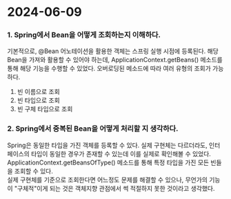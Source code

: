 # 2024-06-09

### 1. Spring에서 Bean을 어떻게 조회하는지 이해하다.

기본적으로, @Bean 어노테이션을 활용한 객체는 스프링 실행 시점에 등록된다. 해당 Bean을 가져와 활용할 수 있어야 하는데, ApplicationContext.getBeans() 메소드를 통해 해당 기능을 수행할 수 있었다. 오버로딩된 메소드에 따라 여러 유형의 조회가 가능하다.

1. 빈 이름으로 조회
2. 빈 타입으로 조회
3. 빈 구체 타입으로 조회

### 2. Spring에서 중복된 Bean을 어떻게 처리할 지 생각하다.

Spring은 동일한 타입을 가진 객체를 등록할 수 있다. 실제 구현체는 다르더라도, 인터페이스의 타입이 동일한 경우가 존재할 수 있는데 이를 실제로 확인해볼 수 있었다.  
ApplicationContext.getBeansOfType() 메소드를 통해 특정 타입을 가진 모든 빈들을 조회할 수 있다.  
실제 구현체를 기준으로 조회한다면 어느정도 문제를 해결할 수 있으나, 무언가의 기능이 "구체적"이게 되는 것은 객체지향 관점에서 썩 적절하지 못한 것이라고 생각했다.

